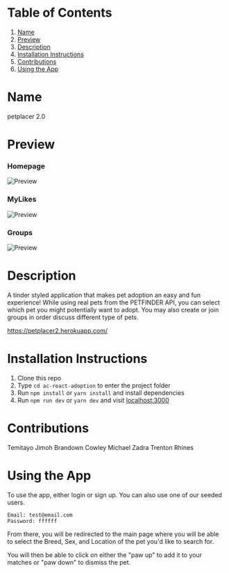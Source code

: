 # Table of Contents
1. [Name](#Name)
2. [Preview](#Preview)
2. [Description](#Description)
3. [Installation Instructions](#Installation-Instructions)
4. [Contributions](#Contributions)
5. [Using the App](#UsingTheApp)


# Name
 petplacer 2.0

 # Preview

 ### Homepage
 ![Preview](client/src/public/images/HomePage.png)

 ### MyLikes
 ![Preview](client/src/public/images/Likes.png) 

 ### Groups
 ![Preview](client/src/public/images/CreateGroup.png)

# Description
A tinder styled application that makes pet adoption an easy and fun experience! While using real pets from the PETFINDER API, you can select which pet you might potentially want to adopt. You may also create or join groups in order discuss different type of pets.

https://petplacer2.herokuapp.com/

# Installation Instructions
1. Clone this repo
2. Type `cd ac-react-adoption` to enter the project folder
3. Run `npm install` or `yarn install` and install dependencies
4. Run `npm run dev` or `yarn dev` and visit [localhost:3000](http://localhost:3000)

# Contributions
 Temitayo Jimoh
 Brandown Cowley
 Michael Zadra
 Trenton Rhines

# Using the App
 To use the app, either login or sign up. You can also use one of our seeded users.
 ```
Email: test@email.com
Password: ffffff

```
From there, you will be redirected to the main page where you will be able to select the Breed, Sex, and Location of the pet you'd like to search for.

You will then be able to click on either the "paw up" to add it to your matches or "paw down" to dismiss the pet.
